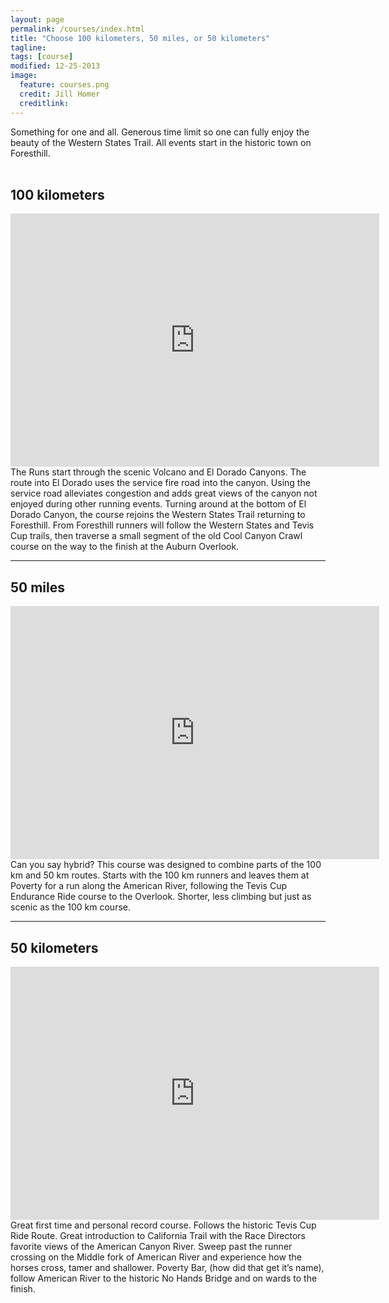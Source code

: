 ```yaml
---
layout: page
permalink: /courses/index.html
title: "Choose 100 kilometers, 50 miles, or 50 kilometers"
tagline: 
tags: [course]
modified: 12-25-2013
image:
  feature: courses.png
  credit: Jill Homer
  creditlink: 
---
```


Something for one and all. Generous time limit so one can fully enjoy the beauty of the Western States Trail. All events start in the historic town on Foresthill.
<br><br>

## 100 kilometers

<iframe height='405' width='590' frameborder='0' allowtransparency='true' scrolling='no' src='http://www.strava.com/activities/102414416/embed/725e28c018793f1018d339f497384f735876029f'></iframe>
<br>
The Runs start through the scenic Volcano and El Dorado Canyons. The route into El Dorado uses the service fire road into the canyon. Using the service road alleviates congestion and adds great views of the canyon not enjoyed during other running events. Turning around at the bottom of El Dorado Canyon, the course rejoins the Western States Trail returning to Foresthill. From Foresthill runners will follow the Western States and Tevis Cup trails, then traverse a small segment of the old Cool Canyon Crawl course on the way to the finish at the Auburn Overlook.

<!-- | Course Map | [click here]({{ site.url }}/images/100k-map.png) |
| Course Profile | [click here]({{ site.url }}/images/100k-profile.png) |
| Elevation Gain | 17,808 feet |
| Elevation Loss | 19,743 feet |
| Minimum Elevation | 541 feet |
| Maximum Elevation | 3,722 feet |
 -->



<hr>

## 50 miles

<iframe height='405' width='590' frameborder='0' allowtransparency='true' scrolling='no' src='http://www.strava.com/activities/102413320/embed/3d54150f35ffdd765e5adc83b7e27ed81a075c0c'></iframe>
<br>
Can you say hybrid? This course was designed to combine parts of the 100 km and 50 km routes.  Starts with the 100 km runners and leaves them at Poverty for a run along the American River, following the Tevis Cup Endurance Ride course to the Overlook. Shorter, less climbing but just as scenic as the 100 km course.  

<!-- | Course Map | [click here]({{ site.url }}/images/50m-map.png)
| Course Profile | [click here]({{ site.url }}/images/50m-profile.png) 
| Elevation Gain | 13,481 feet |
| Elevation Loss | 15,421 feet |
| Minimum Elevation | 541 feet |
| Maximum Elevation | 3,722 feet |
 -->


<hr>

## 50 kilometers

<iframe height='405' width='590' frameborder='0' allowtransparency='true' scrolling='no' src='http://www.strava.com/activities/102415028/embed/e6b25b5aba575d10458e188e9f32fb5934f55b52'></iframe>
<br>
Great first time and personal record course. Follows the historic Tevis Cup Ride Route. Great introduction to California Trail with the Race Directors favorite views of the American Canyon River. Sweep past the runner crossing on the Middle fork of American River and experience how the horses cross, tamer and shallower. Poverty Bar, (how did that get it’s name), follow American River to the historic No Hands Bridge and on wards to the finish.  

<!-- | Course Map | [click here]({{ site.url }}/images/50k-map.png)
| Course Profile | [click here]({{ site.url }}/images/50k-profile.png) 
| Elevation Gain | 7,526 feet |
| Elevation Loss | 9,313 feet |
| Minimum Elevation | 541 feet |
| Maximum Elevation | 3,132 feet |
 -->



